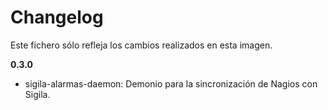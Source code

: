 # Changelog

Este fichero sólo refleja los cambios realizados en esta imagen.

**0.3.0**
-   sigila-alarmas-daemon: Demonio para la sincronización de Nagios con Sigila.
